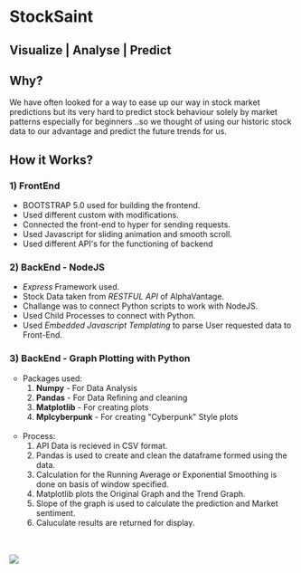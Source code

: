 # StockSaint
## Visualize | Analyse | Predict


## Why?

We have often looked for a way to ease up our way in stock market predictions but its very hard to predict stock behaviour solely by market patterns especially for beginners ..so we thought of using our historic stock data to our advantage and predict the future trends for us.

## How it Works?

### 1) FrontEnd 
* BOOTSTRAP 5.0 used for building the frontend.
* Used different custom with modifications.
* Connected the front-end to hyper for sending requests.
* Used Javascript for sliding animation and smooth scroll.
* Used different API's for the functioning of backend

### 2) BackEnd - NodeJS
* _Express_ Framework used.
* Stock Data taken from _RESTFUL API_ of AlphaVantage.
* Challange was to connect Python scripts to work with NodeJS.
* Used Child Processes to connect with Python.
* Used _Embedded Javascript Templating_ to parse User requested data to Front-End. 

### 3) BackEnd - Graph Plotting with Python
<ul type='circle'>
  <li>
    Packages used:
    <ol type="1">
      <li><strong>Numpy</strong> - For Data Analysis</li>
      <li><strong>Pandas</strong> - For Data Refining and cleaning</li>
      <li><strong>Matplotlib</strong> - For creating plots</li>
      <li><strong>Mplcyberpunk</strong> - For creating "Cyberpunk" Style plots</li>
    </ol>
  </li>
  
  <br>
  
  <li>
    Process:
    <ol type="1">  
      <li>API Data is recieved in CSV format.</li>
      <li>Pandas is used to create and clean the dataframe formed using the data.</li>
      <li>Calculation for the Running Average or Exponential Smoothing is done on basis of window specified.</li>
      <li>Matplotlib plots the Original Graph and the Trend Graph.</li>
      <li>Slope of the graph is used to calculate the prediction and Market sentiment.</li>
      <li>Caluculate results are returned for display.</li>
    </ol>
  </li>
</ul>

<br/> <br/>
<img src="https://github.com/1Bit-Developers/StockSaint/blob/main/public/site_usage_ss/readme_fast.gif">
<br/> <br/>
